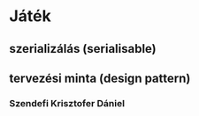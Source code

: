 # Játék
## szerializálás (serialisable)
## tervezési minta (design pattern)
### Szendefi Krisztofer Dániel
